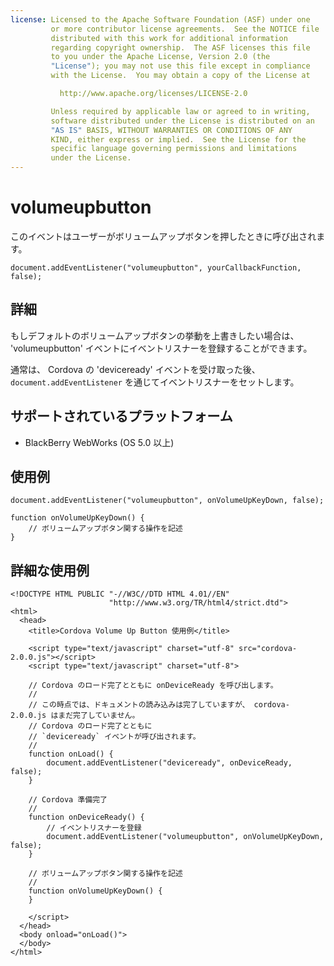 ```yaml
---
license: Licensed to the Apache Software Foundation (ASF) under one
         or more contributor license agreements.  See the NOTICE file
         distributed with this work for additional information
         regarding copyright ownership.  The ASF licenses this file
         to you under the Apache License, Version 2.0 (the
         "License"); you may not use this file except in compliance
         with the License.  You may obtain a copy of the License at

           http://www.apache.org/licenses/LICENSE-2.0

         Unless required by applicable law or agreed to in writing,
         software distributed under the License is distributed on an
         "AS IS" BASIS, WITHOUT WARRANTIES OR CONDITIONS OF ANY
         KIND, either express or implied.  See the License for the
         specific language governing permissions and limitations
         under the License.
---
```


volumeupbutton
===========

このイベントはユーザーがボリュームアップボタンを押したときに呼び出されます。

    document.addEventListener("volumeupbutton", yourCallbackFunction, false);

詳細
-------

もしデフォルトのボリュームアップボタンの挙動を上書きしたい場合は、 'volumeupbutton' イベントにイベントリスナーを登録することができます。

通常は、 Cordova の 'deviceready' イベントを受け取った後、 `document.addEventListener` を通じてイベントリスナーをセットします。

サポートされているプラットフォーム
-------------------

- BlackBerry WebWorks (OS 5.0 以上)

使用例
-------------

    document.addEventListener("volumeupbutton", onVolumeUpKeyDown, false);

    function onVolumeUpKeyDown() {
        // ボリュームアップボタン関する操作を記述
    }

詳細な使用例
------------

    <!DOCTYPE HTML PUBLIC "-//W3C//DTD HTML 4.01//EN"
                          "http://www.w3.org/TR/html4/strict.dtd">
    <html>
      <head>
        <title>Cordova Volume Up Button 使用例</title>

        <script type="text/javascript" charset="utf-8" src="cordova-2.0.0.js"></script>
        <script type="text/javascript" charset="utf-8">

        // Cordova のロード完了とともに onDeviceReady を呼び出します。
        //
        // この時点では、ドキュメントの読み込みは完了していますが、 cordova-2.0.0.js はまだ完了していません。
        // Cordova のロード完了とともに
        // `deviceready` イベントが呼び出されます。
        //
        function onLoad() {
            document.addEventListener("deviceready", onDeviceReady, false);
        }

        // Cordova 準備完了
        //
        function onDeviceReady() {
            // イベントリスナーを登録
            document.addEventListener("volumeupbutton", onVolumeUpKeyDown, false);
        }

        // ボリュームアップボタン関する操作を記述
        //
        function onVolumeUpKeyDown() {
        }

        </script>
      </head>
      <body onload="onLoad()">
      </body>
    </html>
